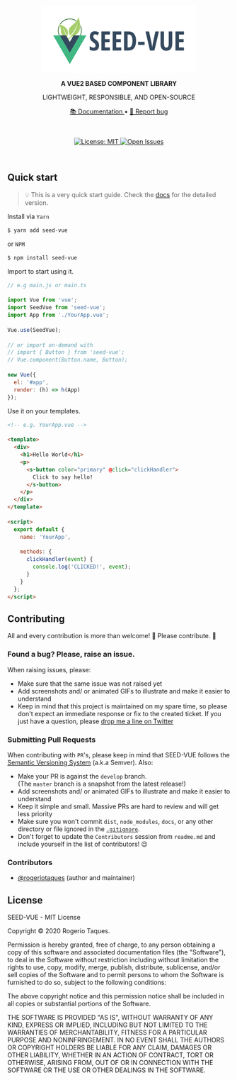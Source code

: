 <p align="center">
  <img src="./src/__stories__/assets/images/logo-seed-vue.png" alt="SEED-VUE Logo">
</p>

<p align="center">
  <strong>
    A VUE2 BASED COMPONENT LIBRARY
  </strong>
</p>

<p align="center">
  LIGHTWEIGHT, RESPONSIBLE, AND OPEN-SOURCE
</p>
<p align="center">
  <a href="https://rogeriotaques.github.io/seed-vue">
    📚 Documentation
  </a> •

  <a href="https://github.com/rogeriotaques/seed-vue/issues/new">
    🐞 Report bug
  </a>

  <!--  •
  <a href="https://github.com/rogeriotaques/seed-vue/issues/new?template=feature_request.md">
    📝 Request feature
  </a> -->
</p>

<p ><br /></p>

<p align="center">
  <a href="https://opensource.org/licenses/MIT">
    <img src="https://img.shields.io/badge/License-MIT-blue.svg" alt="License: MIT" />
  </a>
  <!--
  <a href="https://gitter.im/rogeriotaques/seed-vue">
    <img src="https://img.shields.io/badge/Chat-on%20Gitter-green.svg" alt="Chat on Gitter" />
  </a> -->
  <a href="https://github.com/rogeriotaques/seed-vue/issues">
    <img src="https://img.shields.io/github/issues/rogeriotaques/seed-vue.svg?label=Issues" alt="Open Issues" />
  </a>
</p>

<p ><br /></p>

## Quick start

> 💡 This is a very quick start guide. Check the [docs](https://rogeriotaques.github.io/seed-vue/?path=/docs/quick-start--page) for the detailed version.

Install via `Yarn`

```sh
$ yarn add seed-vue
```

or `NPM`

```sh
$ npm install seed-vue
```

Import to start using it.

```js
// e.g main.js or main.ts

import Vue from 'vue';
import SeedVue from 'seed-vue';
import App from './YourApp.vue';

Vue.use(SeedVue);

// or import on-demand with
// import { Button } from 'seed-vue';
// Vue.component(Button.name, Button);

new Vue({
  el: '#app',
  render: (h) => h(App)
});
```


Use it on your templates.

```html
<!-- e.g. YourApp.vue -->

<template>
  <div>
    <h1>Hello World</h1>
    <p>
      <s-button color="primary" @click="clickHandler">
        Click to say hello!
      </s-button>
    </p>
  </div>
</template>

<script>
  export default {
    name: 'YourApp',

    methods: {
      clickHandler(event) {
        console.log('CLICKED!', event);
      }
    }
  };
</script>
```

## Contributing

All and every contribution is more than welcome! 🤩 Please contribute. 🙏

### Found a bug? Please, raise an issue.

When raising issues, please:

- Make sure that the same issue was not raised yet
- Add screenshots and/ or animated GIFs to illustrate and make it easier to understand
- Keep in mind that this project is maintained on my spare time, so please don't expect an immediate response or fix to the created ticket. If you just have a question, please [drop me a line on Twitter](https://twitter.com/rogeriotaques)

### Submitting Pull Requests

When contributing with `PR`'s, please keep in mind that SEED-VUE follows the [Semantic Versioning System](https://semver.org/) (a.k.a Semver). Also:

- Make your PR is against the `develop` branch.<br />(The `master` branch is a snapshot from the latest release!)
- Add screenshots and/ or animated GIFs to illustrate and make it easier to understand
- Keep it simple and small. Massive PRs are hard to review and will get less priority
- Make sure you won't commit `dist`, `node_modules`, `docs`, or any other directory or file ignored in the [`.gitignore`](https://github.com/rogeriotaques/seed-vue/blob/master/.gitignore).
- Don't forget to update the `Contributors` session from `readme.md` and include yourself in the list of contributors! 😉

### Contributors

- [@rogeriotaques](https://github.com/rogeriotaques) (author and maintainer)


## License

SEED-VUE - MIT License

Copyright © 2020 Rogerio Taques.

Permission is hereby granted, free of charge, to any person obtaining a copy of this software and associated documentation files (the "Software"), to deal in the Software without restriction including without limitation the rights to use, copy, modify, merge, publish, distribute, sublicense, and/or sell copies of the Software and to permit persons to whom the Software is furnished to do so, subject to the following conditions:

The above copyright notice and this permission notice shall be included in all copies or substantial portions of the Software.

THE SOFTWARE IS PROVIDED "AS IS", WITHOUT WARRANTY OF ANY KIND, EXPRESS OR IMPLIED, INCLUDING BUT NOT LIMITED TO THE WARRANTIES OF MERCHANTABILITY, FITNESS FOR A PARTICULAR PURPOSE AND NONINFRINGEMENT. IN NO EVENT SHALL THE AUTHORS OR COPYRIGHT HOLDERS BE LIABLE FOR ANY CLAIM, DAMAGES OR OTHER LIABILITY, WHETHER IN AN ACTION OF CONTRACT, TORT OR OTHERWISE, ARISING FROM, OUT OF OR IN CONNECTION WITH THE SOFTWARE OR THE USE OR OTHER DEALINGS IN THE SOFTWARE.
